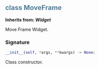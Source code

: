 #  

## <h2 style="color: #4d7c99;">class MoveFrame</h2>


**Inherits from: _Widget_**

Move Frame Widget.


### Signature

```python
__init__(self, *args, **kwargs) -> None:
```

Class constructor.
